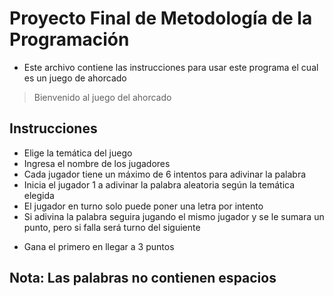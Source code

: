 # Proyecto Final de Metodología de la Programación
- Este archivo contiene las instrucciones para usar este programa el cual es un juego de ahorcado

> Bienvenido al juego del ahorcado
## Instrucciones
- Elige la temática del juego            
- Ingresa el nombre de los jugadores
- Cada jugador tiene un máximo de 6 intentos para adivinar la palabra
- Inicia el jugador 1 a adivinar la palabra aleatoria según la temática elegida
- El jugador en turno solo puede poner una letra por intento
- Si adivina la palabra seguira jugando el mismo jugador y se le sumara un punto, pero si falla será turno del siguiente
* Gana el primero en llegar a 3 puntos
## Nota: Las palabras no contienen espacios
                 